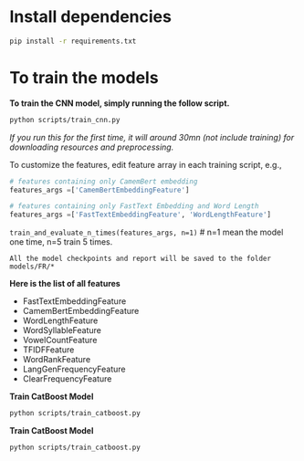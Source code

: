 





# Install dependencies

```bash
pip install -r requirements.txt
```



# To train the models



**To train the CNN model, simply running the follow script.**

```bash
python scripts/train_cnn.py
```

*If you run this for the first time, it will around 30mn (not include training) for downloading resources and preprocessing.*



To customize the features, edit feature array in each training script, e.g.,

```python
# features containing only CamemBert embedding
features_args =['CamemBertEmbeddingFeature'] 

# features containing only FastText Embedding and Word Length
features_args =['FastTextEmbeddingFeature', 'WordLengthFeature'] 
```

`train_and_evaluate_n_times(features_args, n=1)` # n=1 mean the model one time, n=5 train 5 times.

`All the model checkpoints and report will be saved to the folder models/FR/*`



**Here is the list of all features**

* FastTextEmbeddingFeature
* CamemBertEmbeddingFeature
* WordLengthFeature
* WordSyllableFeature
* VowelCountFeature
* TFIDFFeature
* WordRankFeature
* LangGenFrequencyFeature
* ClearFrequencyFeature





**Train CatBoost Model**

```bash
python scripts/train_catboost.py
```



**Train CatBoost Model**

```bash
python scripts/train_catboost.py
```

